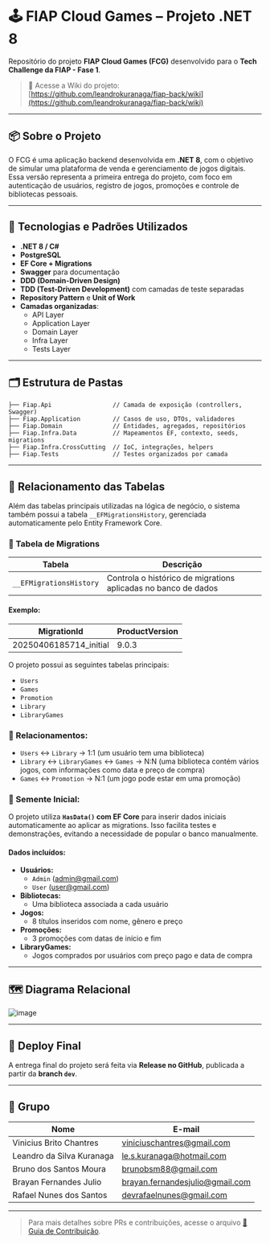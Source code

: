 # 🕹️ FIAP Cloud Games – Projeto .NET 8

Repositório do projeto **FIAP Cloud Games (FCG)** desenvolvido para o **Tech Challenge da FIAP - Fase 1**.

> 📍 Acesse a Wiki do projeto: [https://github.com/leandrokuranaga/fiap-back/wiki](https://github.com/leandrokuranaga/fiap-back/wiki)

---

## 📦 Sobre o Projeto

O FCG é uma aplicação backend desenvolvida em **.NET 8**, com o objetivo de simular uma plataforma de venda e gerenciamento de jogos digitais. Essa versão representa a primeira entrega do projeto, com foco em autenticação de usuários, registro de jogos, promoções e controle de bibliotecas pessoais.

---

## 🔧 Tecnologias e Padrões Utilizados

- **.NET 8 / C#**
- **PostgreSQL**
- **EF Core + Migrations**
- **Swagger** para documentação
- **DDD (Domain-Driven Design)**
- **TDD (Test-Driven Development)** com camadas de teste separadas
- **Repository Pattern** e **Unit of Work**
- **Camadas organizadas**:
  - API Layer
  - Application Layer
  - Domain Layer
  - Infra Layer
  - Tests Layer

---

## 🗂️ Estrutura de Pastas

```
├── Fiap.Api                 // Camada de exposição (controllers, Swagger)
├── Fiap.Application         // Casos de uso, DTOs, validadores
├── Fiap.Domain              // Entidades, agregados, repositórios
├── Fiap.Infra.Data          // Mapeamentos EF, contexto, seeds, migrations
├── Fiap.Infra.CrossCutting  // IoC, integrações, helpers
├── Fiap.Tests               // Testes organizados por camada
```

---

## 🧠 Relacionamento das Tabelas

Além das tabelas principais utilizadas na lógica de negócio, o sistema também possui a tabela `__EFMigrationsHistory`, gerenciada automaticamente pelo Entity Framework Core.

### 📄 Tabela de Migrations

| Tabela                 | Descrição                                               |
|------------------------|-----------------------------------------------------------|
| `__EFMigrationsHistory` | Controla o histórico de migrations aplicadas no banco de dados |

#### Exemplo:
| MigrationId              | ProductVersion |
|--------------------------|----------------|
| 20250406185714_initial   | 9.0.3          |

O projeto possui as seguintes tabelas principais:

- `Users`
- `Games`
- `Promotion`
- `Library`
- `LibraryGames`

### 🔗 Relacionamentos:
- `Users` ↔️ `Library` → 1:1 (um usuário tem uma biblioteca)
- `Library` ↔️ `LibraryGames` ↔️ `Games` → N:N (uma biblioteca contém vários jogos, com informações como data e preço de compra)
- `Games` ↔️ `Promotion` → N:1 (um jogo pode estar em uma promoção)

### 📌 Semente Inicial:

O projeto utiliza **`HasData()` com EF Core** para inserir dados iniciais automaticamente ao aplicar as migrations. Isso facilita testes e demonstrações, evitando a necessidade de popular o banco manualmente.

#### Dados incluídos:
- **Usuários:**
  - `Admin` (admin@gmail.com)
  - `User` (user@gmail.com)
- **Bibliotecas:**
  - Uma biblioteca associada a cada usuário
- **Jogos:**
  - 8 títulos inseridos com nome, gênero e preço
- **Promoções:**
  - 3 promoções com datas de início e fim
- **LibraryGames:**
  - Jogos comprados por usuários com preço pago e data de compra

---

## 🗺️ Diagrama Relacional

![image](https://github.com/user-attachments/assets/5b06b48a-6b68-4ae9-a1e5-d1a5b24be042)

---

## 🚀 Deploy Final

A entrega final do projeto será feita via **Release no GitHub**, publicada a partir da **branch `dev`**.

---

## 👥 Grupo

| Nome                     | E-mail                                |
|--------------------------|----------------------------------------|
| Vinicius Brito Chantres  | viniciuschantres@gmail.com            |
| Leandro da Silva Kuranaga | le.s.kuranaga@hotmail.com           |
| Bruno dos Santos Moura   | brunobsm88@gmail.com                 |
| Brayan Fernandes Julio   | brayan.fernandesjulio@gmail.com      |
| Rafael Nunes dos Santos  | devrafaelnunes@gmail.com             |

---

> Para mais detalhes sobre PRs e contribuições, acesse o arquivo [📄 Guia de Contribuição](./Contributing%20Guide.md).

